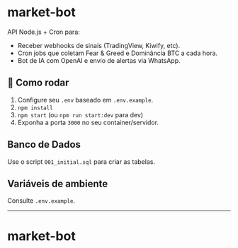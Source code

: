 # market-bot

API Node.js + Cron para:
- Receber webhooks de sinais (TradingView, Kiwify, etc).
- Cron jobs que coletam Fear & Greed e Dominância BTC a cada hora.
- Bot de IA com OpenAI e envio de alertas via WhatsApp.

## 🚀 Como rodar

1. Configure seu `.env` baseado em `.env.example`.
2. `npm install`
3. `npm start`  (ou `npm run start:dev` para dev)
4. Exponha a porta `3000` no seu container/servidor.

## Banco de Dados

Use o script `001_initial.sql` para criar as tabelas.

## Variáveis de ambiente

Consulte `.env.example`.

---
# market-bot

